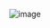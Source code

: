 


![image](https://user-images.githubusercontent.com/112699253/199916207-c98a3826-93e0-45ec-8cef-e3eeb8da77e5.png)

